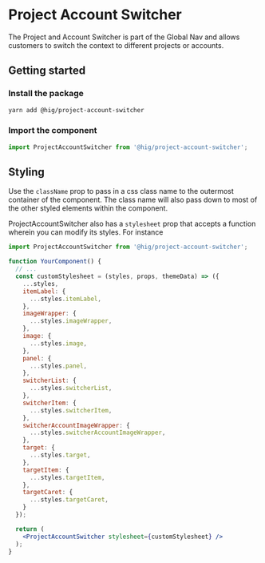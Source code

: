 # Project Account Switcher

The Project and Account Switcher is part of the Global Nav and allows customers to switch the context to different projects or accounts.


## Getting started

### Install the package

```bash
yarn add @hig/project-account-switcher
```

### Import the component

```js
import ProjectAccountSwitcher from '@hig/project-account-switcher';
```

## Styling

Use the `className` prop to pass in a css class name to the outermost container of the component. The class name will also pass down to most of the other styled elements within the component. 

ProjectAccountSwitcher also has a `stylesheet` prop that accepts a function wherein you can modify its styles. For instance

```jsx
import ProjectAccountSwitcher from '@hig/project-account-switcher';

function YourComponent() {
  // ...
  const customStylesheet = (styles, props, themeData) => ({
    ...styles,
    itemLabel: {
      ...styles.itemLabel,
    },
    imageWrapper: {
      ...styles.imageWrapper,
    },
    image: {
      ...styles.image,
    },
    panel: {
      ...styles.panel,
    },
    switcherList: {
      ...styles.switcherList,
    },
    switcherItem: {
      ...styles.switcherItem,
    },
    switcherAccountImageWrapper: {
      ...styles.switcherAccountImageWrapper,
    },
    target: {
      ...styles.target,
    },
    targetItem: {
      ...styles.targetItem,
    },
    targetCaret: {
      ...styles.targetCaret,
    }
  });

  return (
    <ProjectAccountSwitcher stylesheet={customStylesheet} />
  );
}
```
